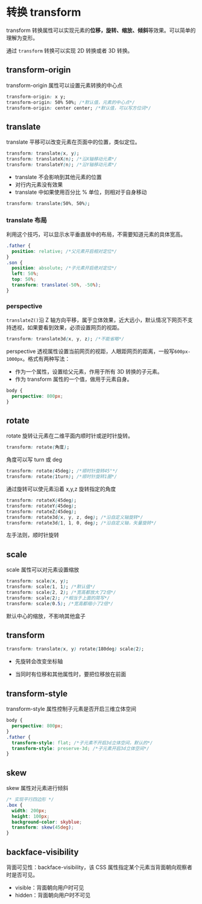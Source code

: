 # 转换 transform

transform 转换属性可以实现元素的**位移，旋转、缩放、倾斜**等效果。可以简单的理解为变形。

通过 `transform` 转换可以实现 2D 转换或者 3D 转换。

## transform-origin

transform-origin 属性可以设置元素转换的中心点

```css
transform-origin: x y;
transform-origin: 50% 50%; /*默认值，元素的中心点*/
transform-origin: center center; /*默认值，可以写方位词*/
```

## translate

translate 平移可以改变元素在页面中的位置，类似定位。

```css
transform: translate(x, y);
transform: translateX(n); /*沿X轴移动元素*/
transform: translateY(n); /*沿Y轴移动元素*/
```

- translate 不会影响到其他元素的位置
- 对行内元素没有效果
- translate 中如果使用百分比 % 单位，则相对于自身移动

```css
transform: translate(50%, 50%);
```

### translate 布局

利用这个技巧，可以显示水平垂直居中的布局，不需要知道元素的具体宽高。

```css
.father {
  position: relative; /*父元素开启相对定位*/
}
.son {
  position: absolute; /*子元素开启绝对定位*/
  left: 50%;
  top: 50%;
  transform: translate(-50%, -50%);
}
```

### perspective

`translateZ()`沿 Z 轴方向平移，属于立体效果，近大远小，默认情况下网页不支持透视，如果要看到效果，必须设置网页的视距。

```css
transform: translate3d(x, y, z); /*不能省略*/
```

perspective 透视属性设置当前网页的视距，人眼距网页的距离，一般写`600px-1000px`。格式有两种写法：

- 作为一个属性，设置给父元素，作用于所有 3D 转换的子元素。
- 作为 transform 属性的一个值，做用于元素自身。

```css
body {
  perspective: 800px;
}
```

## rotate

rotate 旋转让元素在二维平面内顺时针或逆时针旋转。

```css
transform: rotate(角度);
```

角度可以写 turn 或 deg

```css
transform: rotate(45deg); /*顺时针旋转45°*/
transform: rotate(1turn); /*顺时针旋转1圈*/
```

通过旋转可以使元素沿着 x,y,z 旋转指定的角度

```css
transform: rotateX(45deg);
transform: rotateY(45deg);
transform: rotateZ(45deg);
transform: rotate3d(x, y, z, deg); /*沿自定义轴旋转*/
transform: rotate3d(1, 1, 0, deg); /*沿自定义轴，矢量旋转*/
```

左手法则，顺时针旋转

## scale

scale 属性可以对元素设置缩放

```css
transform: scale(x, y);
transform: scale(1, 1); /*默认值*/
transform: scale(2, 2); /*宽高都放大了2倍*/
transform: scale(2); /*相当于上面的简写*/
transform: scale(0.5); /*宽高都缩小了2倍*/
```

默认中心的缩放，不影响其他盒子

## transform

```css
transform: translate(x, y) rotate(180deg) scale(2);
```

- 先旋转会改变坐标轴

- 当同时有位移和其他属性时，要把位移放在前面

## transform-style

transform-style 属性控制子元素是否开启三维立体空间

```css
body {
  perspective: 800px;
}
.father {
  transform-style: flat; /*子元素不开启3d立体空间，默认的*/
  transform-style: preserve-3d; /*子元素开启3d立体空间*/
}
```

## skew

skew 属性对元素进行倾斜

```css
/* 实现平行四边形 */
.box {
  width: 200px;
  height: 100px;
  background-color: skyblue;
  transform: skew(45deg);
}
```

## backface-visibility

背面可见性：backface-visibility，该 CSS 属性指定某个元素当背面朝向观察者时是否可见。

- visible：背面朝向用户时可见
- hidden：背面朝向用户时不可见
